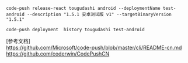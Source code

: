  ```
 code-push release-react tougudashi android --deploymentName test-android --description "1.5.1 安卓测试版 v1" --targetBinaryVersion "1.5.1"
 
 code-push deployment  history tougudashi test-android
 ```
[参考文档]    
https://github.com/Microsoft/code-push/blob/master/cli/README-cn.md    
https://github.com/coderwin/CodePushCN    
